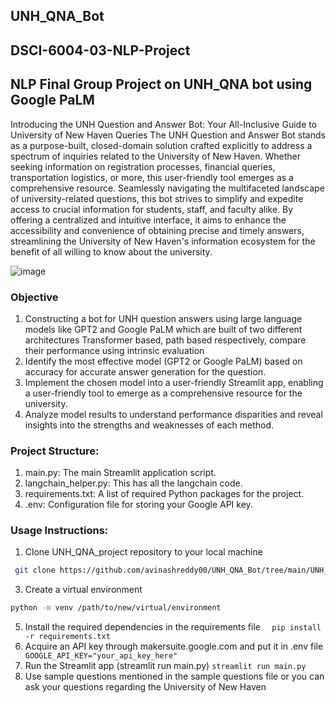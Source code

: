 ## UNH_QNA_Bot
## DSCI-6004-03-NLP-Project
## NLP Final Group Project on UNH_QNA bot using Google PaLM

Introducing the UNH Question and Answer Bot: Your All-Inclusive Guide to University of New Haven Queries
The UNH Question and Answer Bot stands as a purpose-built, closed-domain solution crafted explicitly to address a spectrum of inquiries related to the University of New Haven. Whether seeking information on registration processes, financial queries, transportation logistics, or more, this user-friendly tool emerges as a comprehensive resource. Seamlessly navigating the multifaceted landscape of university-related questions, this bot strives to simplify and expedite access to crucial information for students, staff, and faculty alike. By offering a centralized and intuitive interface, it aims to enhance the accessibility and convenience of obtaining precise and timely answers, streamlining the University of New Haven's information ecosystem for the benefit of all willing to know about the university.

![image](https://github.com/avinashreddy00/UNH_QNA_Bot/assets/54584829/ef341db7-20ec-41ba-94c9-96a26be8a70d)

### Objective
1.	Constructing a bot for UNH question answers using large language models like GPT2 and Google PaLM which are built of two different architectures Transformer based, path based respectively, compare their performance using intrinsic evaluation
2.	Identify the most effective model (GPT2 or Google PaLM) based on accuracy for accurate answer generation for the question.
3.	Implement the chosen model into a user-friendly Streamlit app, enabling a user-friendly tool to emerge as a comprehensive resource for the university.
4.	Analyze model results to understand performance disparities and reveal insights into the strengths and weaknesses of each method.

### Project Structure:
1. main.py: The main Streamlit application script.
2. langchain_helper.py: This has all the langchain code.
3. requirements.txt: A list of required Python packages for the project.
4. .env: Configuration file for storing your Google API key.

### Usage Instructions:
1. Clone UNH_QNA_project repository to your local machine
```bash
 git clone https://github.com/avinashreddy00/UNH_QNA_Bot/tree/main/UNH_QNA_project
```
3. Create a virtual environment
``` bash
python -m venv /path/to/new/virtual/environment
``` 
5. Install the required dependencies in the requirements file
```   pip install -r requirements.txt ```
6. Acquire an API key through makersuite.google.com and put it in .env file
```   GOOGLE_API_KEY="your_api_key_here" ```
7. Run the Streamlit app (streamlit run main.py)
``` streamlit run main.py ```
8. Use sample questions mentioned in the sample questions file or you can ask your questions regarding the University of New Haven

